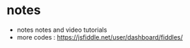 # notes

- notes notes and video tutorials
- more codes : https://jsfiddle.net/user/dashboard/fiddles/
